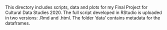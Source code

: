 This directory includes scripts, data and plots for my Final Project for Cultural Data Studies 2020.
The full script developed in RStudio is uploaded in two versions: 
.Rmd and .html.
The folder ‘data’ contains metadata for the dataframes.
